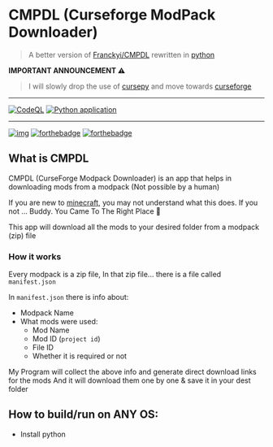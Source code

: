 # CMPDL (Curseforge ModPack Downloader)
> A better version of [Franckyi/CMPDL](https://github.com/Franckyi/CMPDL) rewritten in [python](https://python.org/about)

**IMPORTANT ANNOUNCEMENT :warning:** 
> I will slowly drop the use of [cursepy](https://github.com/Owen-Cochell/cursepy) and move towards [curseforge](https://github.com/Advik-B/CurseForge-API)
---
[![CodeQL](https://github.com/Advik-B/CMPDL/actions/workflows/codeql.yml/badge.svg?branch=RewriteOnceMore)](https://github.com/Advik-B/CMPDL/actions/workflows/codeql.yml)
[![Python application](https://github.com/Advik-B/CMPDL/actions/workflows/python-app.yml/badge.svg?branch=RewriteOnceMore)](https://github.com/Advik-B/CMPDL/actions/workflows/python-app.yml)

---

[![img](https://img.shields.io/discord/931002932789399564?label=Discord&logo=discord&logoColor=5561f5&style=for-the-badge)](https://discord.gg/AxfhEeTJMw)
[![forthebadge](https://forthebadge.com/images/badges/made-with-python.svg)](https://python.org)
[![forthebadge](https://forthebadge.com/images/badges/powered-by-coffee.svg)](https://pornhub.com)


## What is CMPDL

CMPDL (CurseForge Modpack Downloader) is an app that helps in downloading mods from a modpack (Not possible by a human)

If you are new to [minecraft](https://minecraft.net), you may not understand what this does. If you not ... Buddy. You Came To The Right Place 🙂

This app will download all the mods to your desired folder from a modpack (zip) file

### How it works

Every modpack is a zip file, In that zip file... there is a file called `manifest.json`

In `manifest.json` there is info about:

- Modpack Name
- What mods were used:
  - Mod Name
  - Mod ID (`project id`)
  - File ID
  - Whether it is required or not

My Program will collect the above info and generate direct download links for the mods
And it will download them one by one & save it in your dest folder

## How to build/run on **ANY** OS:

- Install python
